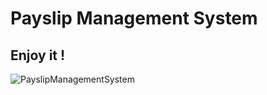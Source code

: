 # Payslip Management System

## Enjoy it !
![PayslipManagementSystem](https://user-images.githubusercontent.com/60509979/90392129-8a220d80-e0a3-11ea-988b-fdae69bba78a.gif)
